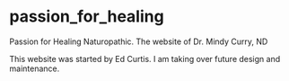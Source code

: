 passion_for_healing
===================

Passion for Healing Naturopathic. The website of Dr. Mindy Curry, ND

This website was started by Ed Curtis. I am taking over future design and maintenance.

